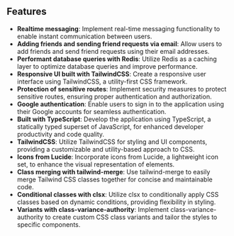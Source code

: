 ## Features

- **Realtime messaging**: Implement real-time messaging functionality to enable instant communication between users.
- **Adding friends and sending friend requests via email**: Allow users to add friends and send friend requests using their email addresses.
- **Performant database queries with Redis**: Utilize Redis as a caching layer to optimize database queries and improve performance.
- **Responsive UI built with TailwindCSS**: Create a responsive user interface using TailwindCSS, a utility-first CSS framework.
- **Protection of sensitive routes**: Implement security measures to protect sensitive routes, ensuring proper authentication and authorization.
- **Google authentication**: Enable users to sign in to the application using their Google accounts for seamless authentication.
- **Built with TypeScript**: Develop the application using TypeScript, a statically typed superset of JavaScript, for enhanced developer productivity and code quality.
- **TailwindCSS**: Utilize TailwindCSS for styling and UI components, providing a customizable and utility-based approach to CSS.
- **Icons from Lucide**: Incorporate icons from Lucide, a lightweight icon set, to enhance the visual representation of elements.
- **Class merging with tailwind-merge**: Use tailwind-merge to easily merge Tailwind CSS classes together for concise and maintainable code.
- **Conditional classes with clsx**: Utilize clsx to conditionally apply CSS classes based on dynamic conditions, providing flexibility in styling.
- **Variants with class-variance-authority**: Implement class-variance-authority to create custom CSS class variants and tailor the styles to specific components.
